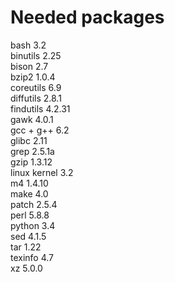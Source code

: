 Needed packages
==========

bash         3.2\
binutils     2.25\
bison        2.7\
bzip2        1.0.4\
coreutils    6.9\
diffutils    2.8.1\
findutils    4.2.31\
gawk         4.0.1\
gcc + g++    6.2\
glibc        2.11\
grep         2.5.1a\
gzip         1.3.12\
linux kernel 3.2\
m4           1.4.10\
make         4.0\
patch        2.5.4\
perl         5.8.8\
python       3.4\
sed          4.1.5\
tar          1.22\
texinfo      4.7\
xz           5.0.0
